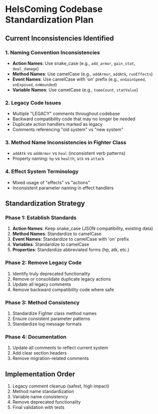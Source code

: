 # HeIsComing Codebase Standardization Plan

## Current Inconsistencies Identified

### 1. Naming Convention Inconsistencies
- **Action Names**: Use snake_case (e.g., `add_armor`, `gain_stat`, `deal_damage`)
- **Method Names**: Use camelCase (e.g., `addArmor`, `addAtk`, `runEffects`)
- **Event Names**: Use camelCase with 'on' prefix (e.g., `onGainSpeed`, `onExposed`, `onWounded`)
- **Variable Names**: Use camelCase (e.g., `tomeCount`, `statValue`)

### 2. Legacy Code Issues
- Multiple "LEGACY" comments throughout codebase
- Backward compatibility code that may no longer be needed
- Duplicate action handlers marked as legacy
- Comments referencing "old system" vs "new system"

### 3. Method Name Inconsistencies in Fighter Class
- `addAtk` vs `addArmor` vs `heal` (inconsistent verb patterns)
- Property naming: `hp` vs `health`, `atk` vs `attack`

### 4. Effect System Terminology
- Mixed usage of "effects" vs "actions"
- Inconsistent parameter naming in effect handlers

## Standardization Strategy

### Phase 1: Establish Standards
1. **Action Names**: Keep snake_case (JSON compatibility, existing data)
2. **Method Names**: Standardize to camelCase
3. **Event Names**: Standardize to camelCase with 'on' prefix
4. **Variables**: Standardize to camelCase
5. **Properties**: Standardize abbreviated forms (hp, atk, etc.)

### Phase 2: Remove Legacy Code
1. Identify truly deprecated functionality
2. Remove or consolidate duplicate legacy actions
3. Update all legacy comments
4. Remove backward compatibility code where safe

### Phase 3: Method Consistency
1. Standardize Fighter class method names
2. Ensure consistent parameter patterns
3. Standardize log message formats

### Phase 4: Documentation
1. Update all comments to reflect current system
2. Add clear section headers
3. Remove migration-related comments

## Implementation Order
1. Legacy comment cleanup (safest, high impact)
2. Method name standardization
3. Variable name consistency
4. Remove deprecated functionality
5. Final validation with tests